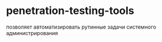 # penetration-testing-tools
позволяет автоматизировать рутинные задачи системного администрирования
